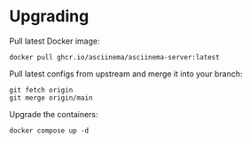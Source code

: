# Upgrading

Pull latest Docker image:

    docker pull ghcr.io/asciinema/asciinema-server:latest

Pull latest configs from upstream and merge it into your branch:

    git fetch origin
    git merge origin/main

Upgrade the containers:

    docker compose up -d
